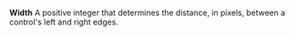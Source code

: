 **Width** A positive integer that determines the distance, in pixels, between a control's left and right edges.
